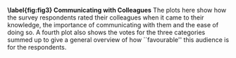 **\label{fig:fig3} Communicating with Colleagues** The plots here show how the survey respondents rated their colleagues when it came to their knowledge, the importance of communicating with them and the ease of doing so. A fourth plot also shows the votes for the three categories summed up to give a general overview of how ``favourable'' this audience is for the respondents.
